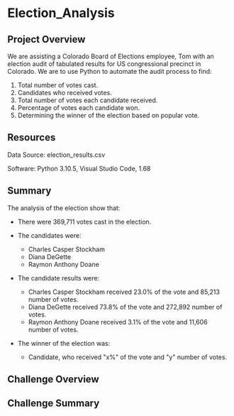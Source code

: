 # Election_Analysis
## Project Overview
We are assisting a Colorado Board of Elections employee, Tom with an election audit of tabulated results for US congressional precinct in Colorado. We are to use Python to automate the audit process to find:

1. Total number of votes cast.
2. Candidates who received votes.
3. Total number of votes each candidate received.
4. Percentage of votes each candidate won.
5. Determining the winner of the election based on popular vote. 


## Resources
Data Source: election_results.csv

Software: Python 3.10.5, Visual Studio Code, 1.68


## Summary
The analysis of the election show that:

- There were 369,711 votes cast in the election.
- The candidates were:
  - Charles Casper Stockham
  - Diana DeGette
  - Raymon Anthony Doane

- The candidate results were: 
  - Charles Casper Stockham received 23.0% of the vote and 85,213 number of votes.
  - Diana DeGette received 73.8% of the vote and 272,892 number of votes.
  - Raymon Anthony Doane received 3.1% of the vote and 11,606 number of votes.

- The winner of the election was:
   - Candidate, who received "x%" of the vote and "y" number of votes. 


## Challenge Overview

## Challenge Summary

